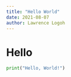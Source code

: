 ```yaml
---
title: "Hello World"
date: 2021-08-07
author: Lawrence Logoh
---
```


# Hello
```python
print("Hello, World!")
```
